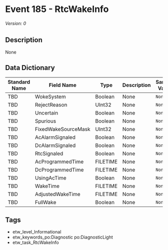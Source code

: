 # Event 185 - RtcWakeInfo
###### Version: 0

## Description
None

## Data Dictionary
|Standard Name|Field Name|Type|Description|Sample Value|
|---|---|---|---|---|
|TBD|WokeSystem|Boolean|None|`None`|
|TBD|RejectReason|UInt32|None|`None`|
|TBD|Uncertain|Boolean|None|`None`|
|TBD|Spurious|Boolean|None|`None`|
|TBD|FixedWakeSourceMask|UInt32|None|`None`|
|TBD|AcAlarmSignaled|Boolean|None|`None`|
|TBD|DcAlarmSignaled|Boolean|None|`None`|
|TBD|RtcSignaled|Boolean|None|`None`|
|TBD|AcProgrammedTime|FILETIME|None|`None`|
|TBD|DcProgrammedTime|FILETIME|None|`None`|
|TBD|UsingAcTime|Boolean|None|`None`|
|TBD|WakeTime|FILETIME|None|`None`|
|TBD|AdjustedWakeTime|FILETIME|None|`None`|
|TBD|FullWake|Boolean|None|`None`|

## Tags
* etw_level_Informational
* etw_keywords_po:Diagnostic po:DiagnosticLight
* etw_task_RtcWakeInfo
